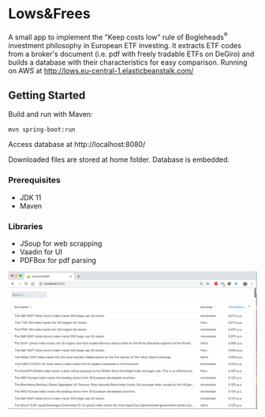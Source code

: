 # Lows&Frees

A small app to implement the "Keep costs low" rule of Bogleheads<sup>®</sup> investment philosophy in European ETF investing.
It extracts ETF codes from a broker's document (i.e. pdf with freely tradable ETFs on DeGiro) and builds a database with their characteristics for easy comparison.
Running on AWS at http://lows.eu-central-1.elasticbeanstalk.com/

## Getting Started

Build and run with Maven:

```
mvn spring-boot:run
```

Access database at http://localhost:8080/

Downloaded files are stored at home folder. Database is embedded. 

### Prerequisites

* JDK 11 
* Maven

### Libraries 

* JSoup for web scrapping
* Vaadin for UI
* PDFBox for pdf parsing

![Sample](https://github.com/IasonF/LowsAndFrees/blob/master/src/main/resources/Sample.png)

